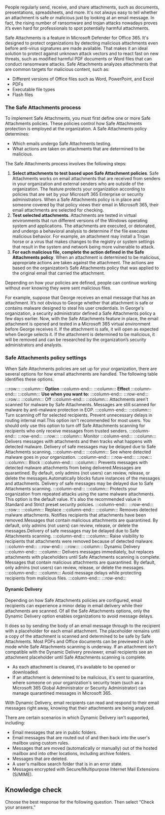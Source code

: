 People regularly send, receive, and share attachments, such as documents, presentations, spreadsheets, and more. It's not always easy to tell whether an attachment is safe or malicious just by looking at an email message. In fact, the rising number of ransomware and trojan attacks nowadays proves it’s even hard for professionals to spot potentially harmful attachments.

Safe Attachments is a feature in Microsoft Defender for Office 365. It's designed to protect organizations by detecting malicious attachments even before anti-virus signatures are made available. That makes it an ideal solution to protect against unknown attack vectors and to react fast on new threats, such as modified harmful PDF documents or Word files that can conduct ransomware attacks. Safe Attachments analyzes attachments that are common targets for malicious content, such as:

 -  Different versions of Office files such as Word, PowerPoint, and Excel
 -  PDFs
 -  Executable file types
 -  Flash files

### The Safe Attachments process

To implement Safe Attachments, you must first define one or more Safe Attachments policies. These policies control how Safe Attachments protection is employed at the organization. A Safe Attachments policy determines:

 -  Which emails undergo Safe Attachments testing.
 -  What actions are taken on attachments that are determined to be malicious.

The Safe Attachments process involves the following steps:<br>

1.  **Select attachments to test based upon Safe Attachment policies**. Safe Attachments works on email attachments that are received from senders in your organization and external senders who are outside of the organization. The feature protects your organization according to policies that are set by your Microsoft 365 Enterprise or security administrators. When a Safe Attachments policy is in place and someone covered by that policy views their email in Microsoft 365, their email attachments are selected for checking.
2.  **Test selected attachments**. Attachments are tested in virtual environments that run different versions of the Windows operating system and applications. The attachments are executed, or detonated, and undergo a behavioral analysis to determine if the file executes malicious behavior. For example, an attachment may install a Trojan horse or a virus that makes changes to the registry or system settings that result in the system and network being more vulnerable to attack.
3.  **For each malicious file, complete the action defined in the Safe Attachments policy**. When an attachment is determined to be malicious, appropriate actions are taken against the attachment. The actions are based on the organization’s Safe Attachments policy that was applied to the original email that carried the attachment.

Depending on how your policies are defined, people can continue working without ever knowing they were sent malicious files.

For example, suppose that George receives an email message that has an attachment. It’s not obvious to George whether that attachment is safe or contains malware designed to steal his user credentials. In George's organization, a security administrator defined a Safe Attachments policy a few days earlier. Now, with the Safe Attachments feature in place, the email attachment is opened and tested in a Microsoft 365 virtual environment before George receives it. If the attachment is safe, it will open as expected when George selects it. If the attachment is determined to be malicious, it will be removed and can be researched by the organization’s security administrators and analysts.

### Safe Attachments policy settings

When Safe Attachments policies are set up for your organization, there are several options for how email attachments are handled. The following table identifies these options.<br>

:::row:::
  :::column:::
    **Option**
  :::column-end:::
  :::column:::
    **Effect**
  :::column-end:::
  :::column:::
    **Use when you want to:**
  :::column-end:::
:::row-end:::
:::row:::
  :::column:::
    Off
  :::column-end:::
  :::column:::
    Attachments aren't scanned for malware by Safe Attachments. Messages are still scanned for malware by anti-malware protection in EOP.
  :::column-end:::
  :::column:::
    Turn scanning off for selected recipients. Prevent unnecessary delays in routing internal mail.This option isn't recommended for most users. You should only use this option to turn off Safe Attachments scanning for recipients who only receive messages from trusted senders.
  :::column-end:::
:::row-end:::
:::row:::
  :::column:::
    Monitor
  :::column-end:::
  :::column:::
    Delivers messages with attachments and then tracks what happens with detected malware. Delivery of safe messages may be delayed due to Safe Attachments scanning.
  :::column-end:::
  :::column:::
    See where detected malware goes in your organization.
  :::column-end:::
:::row-end:::
:::row:::
  :::column:::
    Block
  :::column-end:::
  :::column:::
    Prevents messages with detected malware attachments from being delivered.Messages are quarantined. By default, only admins (not users) can review, release, or delete the messages.Automatically blocks future instances of the messages and attachments. Delivery of safe messages may be delayed due to Safe Attachments scanning.
  :::column-end:::
  :::column:::
    Protects your organization from repeated attacks using the same malware attachments. This option is the default value. It's also the recommended value in Standard and Strict preset security policies.
  :::column-end:::
:::row-end:::
:::row:::
  :::column:::
    Replace
  :::column-end:::
  :::column:::
    Removes detected malware attachments. Notifies recipients that attachments have been removed.Messages that contain malicious attachments are quarantined. By default, only admins (not users) can review, release, or delete the messages.Delivery of safe messages may be delayed due to Safe Attachments scanning.
  :::column-end:::
  :::column:::
    Raise visibility to recipients that attachments were removed because of detected malware.
  :::column-end:::
:::row-end:::
:::row:::
  :::column:::
    Dynamic Delivery
  :::column-end:::
  :::column:::
    Delivers messages immediately, but replaces attachments with placeholders until Safe Attachments scanning is complete. Messages that contain malicious attachments are quarantined. By default, only admins (not users) can review, release, or delete the messages.
  :::column-end:::
  :::column:::
    Avoid message delays while protecting recipients from malicious files.
  :::column-end:::
:::row-end:::


#### Dynamic Delivery

Depending on how Safe Attachments policies are configured, email recipients can experience a minor delay in email delivery while their attachments are scanned. Of all the Safe Attachments options, only the Dynamic Delivery option enables organizations to avoid message delays.

It does so by sending the body of an email message through to the recipient with a placeholder for each email attachment. The placeholder remains until a copy of the attachment is scanned and determined to be safe by Safe Attachments. Most PDFs and Office documents can be previewed in safe mode while Safe Attachments scanning is underway. If an attachment isn't compatible with the Dynamic Delivery previewer, email recipients see an attachment placeholder until Safe Attachments scanning is complete.

 -  As each attachment is cleared, it's available to be opened or downloaded.
 -  If an attachment is determined to be malicious, it's sent to quarantine, where someone on your organization's security team (such as a Microsoft 365 Global Administrator or Security Administrator) can manage quarantined messages in Microsoft 365.

With Dynamic Delivery, email recipients can read and respond to their email messages right away, knowing that their attachments are being analyzed.

There are certain scenarios in which Dynamic Delivery isn't supported, including:

 -  Email messages that are in public folders.
 -  Email messages that are routed out of and then back into the user's mailbox using custom rules.
 -  Messages that are moved (automatically or manually) out of the hosted mailbox and into other locations, including archive folders.
 -  Messages that are deleted.
 -  A user's mailbox search folder that is in an error state.
 -  Messages encrypted with Secure/Multipurpose Internet Mail Extensions (S/MIME).

## Knowledge check

Choose the best response for the following question. Then select “Check your answers.”